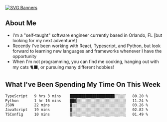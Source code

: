 [![SVG Banners](https://svg-banners.vercel.app/api?type=typeWriter&text1=Hello!%20I'm%20Cat,%20a%20Software%20Engineer%20✨%20&width=1000&height=150)](https://github.com/Akshay090/svg-banners)

## About Me
- I'm a "self-taught" software engineer currently based in Orlando, FL [but looking for my next adventure!]
- Recently I've been working with React, Typescript, and Python, but look forward to learning new languages and frameworks whenever I have the opportunity
- When I'm not programming, you can find me cooking, hanging out with my cats 🐈‍⬛, or pursuing many different hobbies!
  
## What I've Been Spending My Time On This Week

<!--START_SECTION:waka-->

```txt
TypeScript   9 hrs 3 mins    ████████████████████░░░░░   80.20 %
Python       1 hr 16 mins    ██▓░░░░░░░░░░░░░░░░░░░░░░   11.24 %
JSON         22 mins         ▓░░░░░░░░░░░░░░░░░░░░░░░░   03.26 %
JavaScript   19 mins         ▓░░░░░░░░░░░░░░░░░░░░░░░░   02.82 %
TSConfig     10 mins         ▒░░░░░░░░░░░░░░░░░░░░░░░░   01.49 %
```

<!--END_SECTION:waka-->
